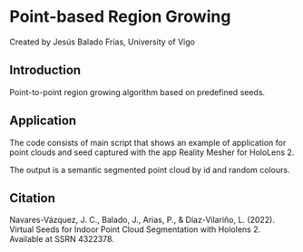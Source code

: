 # Point-based Region Growing

Created by Jesús Balado Frías, University of Vigo

## Introduction

Point-to-point region growing algorithm based on predefined seeds.

## Application
The code consists of main script that shows an example of application for point clouds and seed captured with the app Reality Mesher for HoloLens 2. 

The output is a semantic segmented point cloud by id and random colours.


## Citation

Navares-Vázquez, J. C., Balado, J., Arias, P., & Díaz-Vilariño, L. (2022). Virtual Seeds for Indoor Point Cloud Segmentation with Hololens 2. Available at SSRN 4322378.
